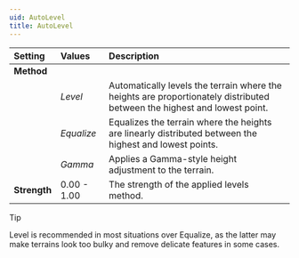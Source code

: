 ```yaml
---
uid: AutoLevel
title: AutoLevel
---
```


| Setting      | Values      | Description                                                                                                              |
| :----------- | :---------- | :----------------------------------------------------------------------------------------------------------------------- |
| **Method**   |
|              | *Level*     | Automatically levels the terrain where the heights are proportionately distributed between the highest and lowest point. |
|              | *Equalize*  | Equalizes the terrain where the heights are linearly distributed between the highest and lowest points.                  |
|              | *Gamma*     | Applies a Gamma-style height adjustment to the terrain.                                                                  |
| **Strength** | 0.00 - 1.00 | The strength of the applied levels method.                                                                               |



> [!TIP] 
> Level is recommended in most situations over Equalize, as the latter may make terrains look too bulky and remove delicate features in some cases.

